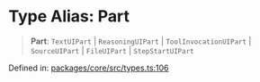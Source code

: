 # Type Alias: Part

> **Part**: `TextUIPart` \| `ReasoningUIPart` \| `ToolInvocationUIPart` \| `SourceUIPart` \| `FileUIPart` \| `StepStartUIPart`

Defined in: [packages/core/src/types.ts:106](https://github.com/GeoDaCenter/openassistant/blob/0f7bf760e453a1735df9463dc799b04ee2f630fd/packages/core/src/types.ts#L106)
